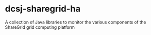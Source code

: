 dcsj-sharegrid-ha
==================

A collection of Java libraries to monitor the various components of the ShareGrid grid computing platform 
